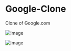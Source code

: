 # Google-Clone
Clone of Google.com

![image](https://github.com/user-attachments/assets/e7cd819c-acf8-441b-b171-50cb4684881f)

![image](https://github.com/user-attachments/assets/37520759-97bb-4d38-b7f2-658746b8ff3d)


